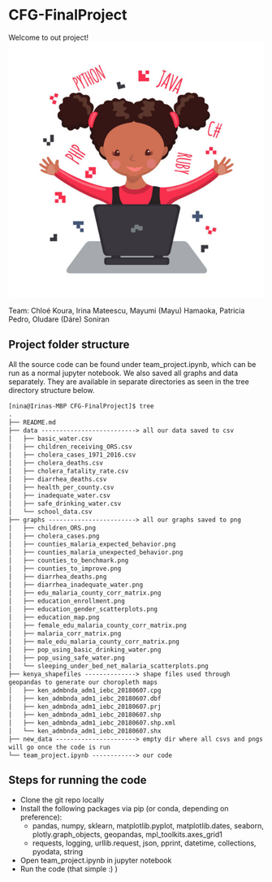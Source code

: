 # CFG-FinalProject

Welcome to out project!
![team](GirlsWhoCode.jpeg)

Team: Chloé Koura, Irina Mateescu, Mayumi (Mayu) Hamaoka, Patricia Pedro, Oludare (Dáre) Soniran


## Project folder structure
All the source code can be found under team_project.ipynb, which can be run as a normal jupyter notebook.
We also saved all graphs and data separately. They are available in separate directories as seen in the tree directory structure below.

    [nina@Irinas-MBP CFG-FinalProject]$ tree
    .
    ├── README.md
    ├── data --------------------------> all our data saved to csv
    │   ├── basic_water.csv
    │   ├── children_receiving_ORS.csv
    │   ├── cholera_cases_1971_2016.csv
    │   ├── cholera_deaths.csv
    │   ├── cholera_fatality_rate.csv
    │   ├── diarrhea_deaths.csv
    │   ├── health_per_county.csv
    │   ├── inadequate_water.csv
    │   ├── safe_drinking_water.csv
    │   └── school_data.csv
    ├── graphs ------------------------> all our graphs saved to png
    │   ├── children_ORS.png
    │   ├── cholera_cases.png
    │   ├── counties_malaria_expected_behavior.png
    │   ├── counties_malaria_unexpected_behavior.png
    │   ├── counties_to_benchmark.png
    │   ├── counties_to_improve.png
    │   ├── diarrhea_deaths.png
    │   ├── diarrhea_inadequate_water.png
    │   ├── edu_malaria_county_corr_matrix.png
    │   ├── education_enrollment.png
    │   ├── education_gender_scatterplots.png
    │   ├── education_map.png
    │   ├── female_edu_malaria_county_corr_matrix.png
    │   ├── malaria_corr_matrix.png
    │   ├── male_edu_malaria_county_corr_matrix.png
    │   ├── pop_using_basic_drinking_water.png
    │   ├── pop_using_safe_water.png
    │   └── sleeping_under_bed_net_malaria_scatterplots.png
    ├── kenya_shapefiles --------------> shape files used through geopandas to generate our choropleth maps
    │   ├── ken_admbnda_adm1_iebc_20180607.cpg
    │   ├── ken_admbnda_adm1_iebc_20180607.dbf
    │   ├── ken_admbnda_adm1_iebc_20180607.prj
    │   ├── ken_admbnda_adm1_iebc_20180607.shp
    │   ├── ken_admbnda_adm1_iebc_20180607.shp.xml
    │   └── ken_admbnda_adm1_iebc_20180607.shx
    ├── new_data ----------------------> empty dir where all csvs and pngs will go once the code is run
    └── team_project.ipynb ------------> our code
    

## Steps for running the code
- Clone the git repo locally
- Install the following packages via pip (or conda, depending on preference):
  - pandas, numpy, sklearn, matplotlib.pyplot, matplotlib.dates, seaborn, plotly.graph_objects, geopandas, mpl_toolkits.axes_grid1
  - requests, logging, urllib.request, json, pprint, datetime, collections, pyodata, string
- Open team_project.ipynb in jupyter notebook
- Run the code (that simple :) )